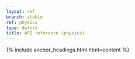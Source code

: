 ```yaml
---
layout: ref
branch: stable
ref: physics
type: defold
title: API reference (physics)
---
```

{% include anchor_headings.html html=content %}